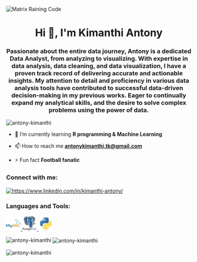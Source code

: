 ![Matrix Raining Code](https://i.makeagif.com/media/2-14-2017/YlCeCN.gif)
<h1 align="center">Hi 👋, I'm Kimanthi Antony</h1>
<h3 align="center">Passionate about the entire data journey, Antony is a dedicated Data Analyst, from analyzing to visualizing. With expertise in data analysis, data cleaning, and data visualization, I have a proven track record of delivering accurate and actionable insights. My attention to detail and proficiency in various data analysis tools have contributed to successful data-driven decision-making in my previous works. Eager to continually expand my analytical skills, and the desire to solve complex problems using the power of data.</h3>

<p align="left"> <img src="https://komarev.com/ghpvc/?username=antony-kimanthi&label=Profile%20views&color=0e75b6&style=flat" alt="antony-kimanthi" /> </p>



- 🌱 I’m currently learning **R programming & Machine Learning**

- 📫 How to reach me **antonykimanthi.tk@gmail.com**

- ⚡ Fun fact **Football fanatic**

<h3 align="left">Connect with me:</h3>
<p align="left">
<a href="https://linkedin.com/in/https://www.linkedin.com/in/kimanthi-antony/" target="blank"><img align="center" src="https://raw.githubusercontent.com/rahuldkjain/github-profile-readme-generator/master/src/images/icons/Social/linked-in-alt.svg" alt="https://www.linkedin.com/in/kimanthi-antony/" height="30" width="40" /></a>
</p>

<h3 align="left">Languages and Tools:</h3>
<p align="left"> <a href="https://www.mysql.com/" target="_blank" rel="noreferrer"> <img src="https://raw.githubusercontent.com/devicons/devicon/master/icons/mysql/mysql-original-wordmark.svg" alt="mysql" width="40" height="40"/> </a> <a href="https://www.postgresql.org" target="_blank" rel="noreferrer"> <img src="https://raw.githubusercontent.com/devicons/devicon/master/icons/postgresql/postgresql-original-wordmark.svg" alt="postgresql" width="40" height="40"/> </a> <a href="https://www.python.org" target="_blank" rel="noreferrer"> <img src="https://raw.githubusercontent.com/devicons/devicon/master/icons/python/python-original.svg" alt="python" width="40" height="40"/> </a> </p>

<p><img align="left" src="https://github-readme-stats.vercel.app/api/top-langs?username=antony-kimanthi&show_icons=true&locale=en&layout=compact" alt="antony-kimanthi" /></p>

<p>&nbsp;<img align="center" src="https://github-readme-stats.vercel.app/api?username=antony-kimanthi&show_icons=true&locale=en" alt="antony-kimanthi" /></p>

<p><img align="center" src="https://github-readme-streak-stats.herokuapp.com/?user=antony-kimanthi&" alt="antony-kimanthi" /></p>
